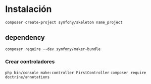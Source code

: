 # Instalación
`composer create-project symfony/skeleton name_project` 
## dependency
`composer require --dev symfony/maker-bundle` 

### Crear controladores
`php bin/console make:controller FirstController`
`composer require doctrine/annotations`